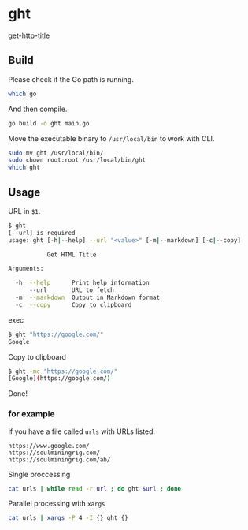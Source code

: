# ght
get-http-title  

## Build
Please check if the Go path is running.
```bash
which go
```
  
And then compile.
```bash
go build -o ght main.go
```
Move the executable binary to `/usr/local/bin` to work with CLI.
```bash
sudo mv ght /usr/local/bin/
sudo chown root:root /usr/local/bin/ght
which ght
```

## Usage
URL in `$1`.
```bash
$ ght
[--url] is required
usage: ght [-h|--help] --url "<value>" [-m|--markdown] [-c|--copy]

           Get HTML Title

Arguments:

  -h  --help      Print help information
      --url       URL to fetch
  -m  --markdown  Output in Markdown format
  -c  --copy      Copy to clipboard

```
exec
```bash
$ ght "https://google.com/"
Google
```
Copy to clipboard
```bash
$ ght -mc "https://google.com/"
[Google](https://google.com/)
```

Done!

### for example
If you have a file called `urls` with URLs listed.
```bash:urls
https://www.google.com/
https://soulminingrig.com/
https://soulminingrig.com/ab/
```
Single proccessing
```bash
cat urls | while read -r url ; do ght $url ; done
```
Parallel processing with `xargs`
```bash
cat urls | xargs -P 4 -I {} ght {}
```
